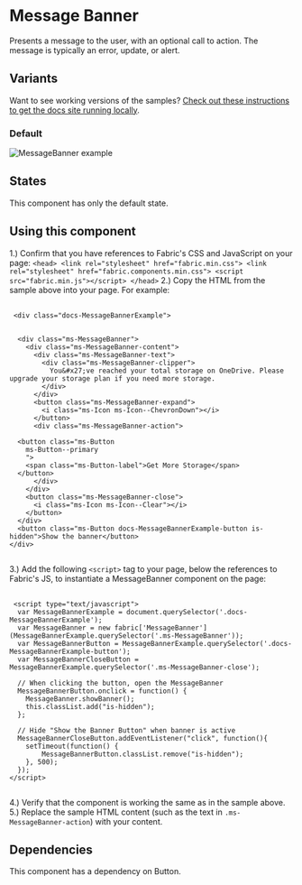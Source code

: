# Message Banner
Presents a message to the user, with an optional call to action. The message is typically an error, update, or alert.

## Variants

Want to see working versions of the samples? [Check out these instructions to get the docs site running locally](https://github.com/OfficeDev/office-ui-fabric-js#clone-build-and-view-the-docs).

### Default


![MessageBanner example](https://raw.githubusercontent.com/OfficeDev/office-ui-fabric-js/master/ghdocs/component_images/MessageBanner-default.png)


## States
This component has only the default state.

## Using this component
1.) Confirm that you have references to Fabric's CSS and JavaScript on your page:
    ```
    <head>
        <link rel="stylesheet" href="fabric.min.css">
        <link rel="stylesheet" href="fabric.components.min.css">
        <script src="fabric.min.js"></script>
    </head>
    ```
2.) Copy the HTML from the sample above into your page. For example:

<pre>
    <code>
 &lt;div class&#x3D;&quot;docs-MessageBannerExample&quot;&gt;
  
  
  &lt;div class&#x3D;&quot;ms-MessageBanner&quot;&gt;
    &lt;div class&#x3D;&quot;ms-MessageBanner-content&quot;&gt;
      &lt;div class&#x3D;&quot;ms-MessageBanner-text&quot;&gt;
        &lt;div class&#x3D;&quot;ms-MessageBanner-clipper&quot;&gt;
          You&amp;#x27;ve reached your total storage on OneDrive. Please upgrade your storage plan if you need more storage.
        &lt;/div&gt;
      &lt;/div&gt;
      &lt;button class&#x3D;&quot;ms-MessageBanner-expand&quot;&gt;
        &lt;i class&#x3D;&quot;ms-Icon ms-Icon--ChevronDown&quot;&gt;&lt;/i&gt;
      &lt;/button&gt;
      &lt;div class&#x3D;&quot;ms-MessageBanner-action&quot;&gt;
        
  &lt;button class&#x3D;&quot;ms-Button 
    ms-Button--primary
    &quot;&gt;
    &lt;span class&#x3D;&quot;ms-Button-label&quot;&gt;Get More Storage&lt;/span&gt;
  &lt;/button&gt;
      &lt;/div&gt;
    &lt;/div&gt;
    &lt;button class&#x3D;&quot;ms-MessageBanner-close&quot;&gt;
      &lt;i class&#x3D;&quot;ms-Icon ms-Icon--Clear&quot;&gt;&lt;/i&gt;
    &lt;/button&gt;
  &lt;/div&gt;
  &lt;button class&#x3D;&quot;ms-Button docs-MessageBannerExample-button is-hidden&quot;&gt;Show the banner&lt;/button&gt;
&lt;/div&gt;
    </code>
</pre>

3.) Add the following `<script>` tag to your page, below the references to Fabric's JS, to instantiate a MessageBanner component on the page:

<pre>
    <code>
 &lt;script type&#x3D;&quot;text/javascript&quot;&gt;
  var MessageBannerExample &#x3D; document.querySelector(&#x27;.docs-MessageBannerExample&#x27;);
  var MessageBanner &#x3D; new fabric[&#x27;MessageBanner&#x27;](MessageBannerExample.querySelector(&#x27;.ms-MessageBanner&#x27;));
  var MessageBannerButton &#x3D; MessageBannerExample.querySelector(&#x27;.docs-MessageBannerExample-button&#x27;);
  var MessageBannerCloseButton &#x3D; MessageBannerExample.querySelector(&#x27;.ms-MessageBanner-close&#x27;);

  // When clicking the button, open the MessageBanner
  MessageBannerButton.onclick &#x3D; function() {
    MessageBanner.showBanner();
    this.classList.add(&quot;is-hidden&quot;);
  };

  // Hide &quot;Show the Banner Button&quot; when banner is active
  MessageBannerCloseButton.addEventListener(&quot;click&quot;, function(){
  	setTimeout(function() {
  		MessageBannerButton.classList.remove(&quot;is-hidden&quot;);
  	}, 500);
  });
&lt;/script&gt;
    </code>
</pre>

4.) Verify that the component is working the same as in the sample above.
5.) Replace the sample HTML content (such as the text in `.ms-MessageBanner-action`) with your content.

## Dependencies
This component has a dependency on Button.


<script type="text/javascript">
  var MessageBannerExample = document.querySelector('.docs-MessageBannerExample');
  var MessageBanner = new fabric['MessageBanner'](MessageBannerExample.querySelector('.ms-MessageBanner'));
  var MessageBannerButton = MessageBannerExample.querySelector('.docs-MessageBannerExample-button');
  var MessageBannerCloseButton = MessageBannerExample.querySelector('.ms-MessageBanner-close');

  // When clicking the button, open the MessageBanner
  MessageBannerButton.onclick = function() {
    MessageBanner.showBanner();
    this.classList.add("is-hidden");
  };

  // Hide "Show the Banner Button" when banner is active
  MessageBannerCloseButton.addEventListener("click", function(){
  	setTimeout(function() {
  		MessageBannerButton.classList.remove("is-hidden");
  	}, 500);
  });
</script>